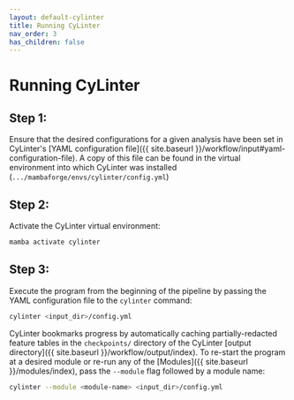 ```yaml
---
layout: default-cylinter
title: Running CyLinter
nav_order: 3
has_children: false
---
```


# Running CyLinter

## Step 1:
Ensure that the desired configurations for a given analysis have been set in CyLinter's [YAML configuration file]({{ site.baseurl }}/workflow/input#yaml-configuration-file). A copy of this file can be found in the virtual environment into which CyLinter was installed (`.../mambaforge/envs/cylinter/config.yml`)

## Step 2:
Activate the CyLinter virtual environment:

``` bash
mamba activate cylinter
```

## Step 3:
Execute the program from the beginning of the pipeline by passing the YAML configuration file to the `cylinter` command:  

``` bash
cylinter <input_dir>/config.yml
```

CyLinter bookmarks progress by automatically caching partially-redacted feature tables in the `checkpoints/` directory of the CyLinter [output directory]({{ site.baseurl }}/workflow/output/index). To re-start the program at a desired module or re-run any of the [Modules]({{ site.baseurl }}/modules/index), pass the `--module` flag followed by a module name:

``` bash
cylinter --module <module-name> <input_dir>/config.yml
```

